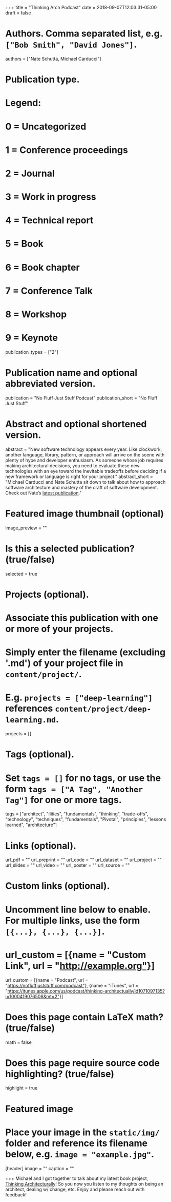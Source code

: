 +++
title = "Thinking Arch Podcast"
date = 2018-09-07T12:03:31-05:00
draft = false

# Authors. Comma separated list, e.g. `["Bob Smith", "David Jones"]`.
authors = ["Nate Schutta, Michael Carducci"]

# Publication type.
# Legend:
# 0 = Uncategorized
# 1 = Conference proceedings
# 2 = Journal
# 3 = Work in progress
# 4 = Technical report
# 5 = Book
# 6 = Book chapter
# 7 = Conference Talk
# 8 = Workshop  
# 9 = Keynote
publication_types = ["2"]

# Publication name and optional abbreviated version.
publication = "No Fluff Just Stuff Podcast"
publication_short = "No Fluff Just Stuff"

# Abstract and optional shortened version.
abstract = "New software technology appears every year. Like clockwork, another language, library, pattern, or approach will arrive on the scene with plenty of hype and developer enthusiasm. As someone whose job requires making architectural decisions, you need to evaluate these new technologies with an eye toward the inevitable tradeoffs before deciding if a new framework or language is right for your project."
abstract_short = "Michael Carducci and Nate Schutta sit down to talk about how to approach software architecture and mastery of the craft of software development. Check out Nate’s [latest publication](https://content.pivotal.io/ebooks/thinking-architecturally)."

# Featured image thumbnail (optional)
image_preview = ""

# Is this a selected publication? (true/false)
selected = true

# Projects (optional).
#   Associate this publication with one or more of your projects.
#   Simply enter the filename (excluding '.md') of your project file in `content/project/`.
#   E.g. `projects = ["deep-learning"]` references `content/project/deep-learning.md`.
projects = []

# Tags (optional).
#   Set `tags = []` for no tags, or use the form `tags = ["A Tag", "Another Tag"]` for one or more tags.
tags = ["architect", "ilities", "fundamentals", "thinking", "trade-offs", "technology", "techniques", "fundamentals", "Pivotal", "principles", "lessons learned", "architecture"]

# Links (optional).
url_pdf = ""
url_preprint = ""
url_code = ""
url_dataset = ""
url_project = ""
url_slides = ""
url_video = ""
url_poster = ""
url_source = ""

# Custom links (optional).
#   Uncomment line below to enable. For multiple links, use the form `[{...}, {...}, {...}]`.
# url_custom = [{name = "Custom Link", url = "http://example.org"}]
url_custom = [{name = "Podcast", url = "https://nofluffjuststuff.com/podcast"}, {name = "iTunes", url = "https://itunes.apple.com/us/podcast/thinking-architectually/id1071097135?i=1000419076506&mt=2"}]

# Does this page contain LaTeX math? (true/false)
math = false

# Does this page require source code highlighting? (true/false)
highlight = true

# Featured image
# Place your image in the `static/img/` folder and reference its filename below, e.g. `image = "example.jpg"`.
[header]
image = ""
caption = ""

+++
Michael and I got together to talk about my latest book project, [Thinking Architecturally](https://content.pivotal.io/ebooks/thinking-architecturally)! So you now you listen to my thoughts on being an architect, dealing w/ change, etc. Enjoy and please reach out with feedback!

